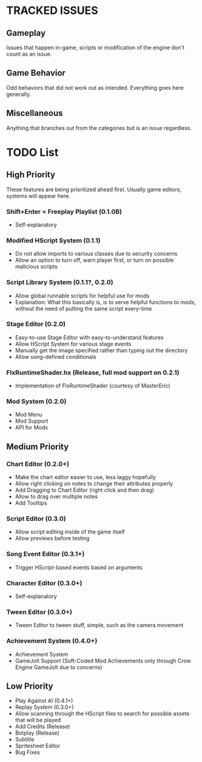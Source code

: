 # TRACKED ISSUES

## Gameplay

Issues that happen in-game, scripts or modification of the engine
don't count as an issue.

## Game Behavior

Odd behaviors that did not work out as intended.
Everything goes here generally.

## Miscellaneous

Anything that branches out from the categories but
is an issue regardless.

# TODO List

## High Priority

These features are being prioritized ahead first.
Usually game editors, systems will appear here.

### Shift+Enter = Freeplay Playlist (0.1.0B)

* Self-explanatory

### Modified HScript System (0.1.1)

* Do not allow imports to various classes due to security concerns
* Allow an option to turn off, warn player first, or turn on possible malicious scripts

### Script Library System (0.1.1?, 0.2.0)

* Allow global runnable scripts for helpful use for mods
* Explanation: What this basically is, is to serve helpful functions to mods, without the need of putting the same script every-time

### Stage Editor (0.2.0)

* Easy-to-use Stage Editor with easy-to-understand features
* Allow HScript System for various stage events
* Manually get the image specified rather than typing out the directory
* Allow song-defined conditionals

### FlxRuntimeShader.hx (Release, full mod support on 0.2.1)

* Implementation of FlxRuntimeShader (courtesy of MasterEric)

### Mod System (0.2.0)

* Mod Menu
* Mod Support
* API for Mods

## Medium Priority

### Chart Editor (0.2.0+)

* Make the chart editor easier to use, less laggy hopefully
* Allow right clicking on notes to change their attributes properly
* Add Dragging to Chart Editor (right click and then drag)
* Allow to drag over multiple notes
* Add Tooltips

### Script Editor (0.3.0)

* Allow script editing inside of the game itself
* Allow previews before testing

### Song Event Editor (0.3.1+)

* Trigger HScript-based events based on arguments

### Character Editor (0.3.0+)

* Self-explanatory

### Tween Editor (0.3.0+)

* Tween Editor to tween stuff, simple, such as the camera movement

### Achievement System (0.4.0+)

* Achievement System
* GameJolt Support (Soft-Coded Mod Achievements only through Crow Engine GameJolt due to concerns)

## Low Priority

* Play Against AI (0.4.1+)
* Replay System (0.3.0+)
* Allow scanning through the HScript files to search for possible assets that will be played
* Add Credits (Release)
* Botplay (Release)
* Subtitle
* Spritesheet Editor
* Bug Fixes
